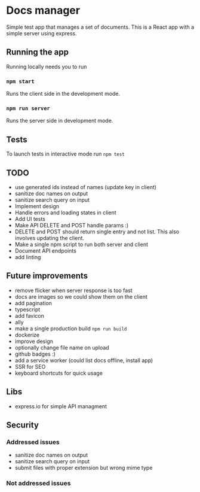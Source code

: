 # Docs manager

Simple test app that manages a set of documents. This is a React app with a simple server using express.

## Running the app

Running locally needs you to run

### `npm start`

Runs the client side in the development mode.

### `npm run server`

Runs the server side in development mode.

## Tests

To launch tests in interactive mode run `npm test`

## TODO

- use generated ids instead of names (update key in client)
- sanitize doc names on output
- sanitize search query on input
- Implement design
- Handle errors and loading states in client
- Add UI tests
- Make API DELETE and POST handle params :)
- DELETE and POST should return single entry and not list. This also involves updating the client.
- Make a single npm script to run both server and client
- Document API endpoints
- add linting

## Future improvements

- remove flicker when server response is too fast
- docs are images so we could show them on the client
- add pagination
- typescript
- add favicon
- ally
- make a single production build `npm run build`
- dockerize
- improve design
- optionally change file name on upload
- github badges :)
- add a service worker (could list docs offline, install app)
- SSR for SEO
- keyboard shortcuts for quick usage

## Libs

- express.io for simple API managment

## Security

### Addressed issues

- sanitize doc names on output
- sanitize search query on input
- submit files with proper extension but wrong mime type

### Not addressed issues
